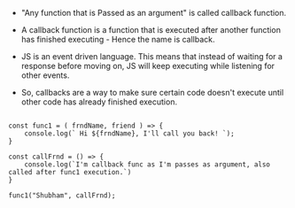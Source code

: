 - "Any function that is Passed as an argument" is called callback function.

- A callback function is a function that is executed after another function has finished executing - Hence the name is callback.

- JS is an event driven language. This means that instead of waiting for a response before moving on, JS will keep executing while listening for other events.

- So, callbacks are a way to make sure certain code doesn't execute until other code has already finished execution.

```

const func1 = ( frndName, friend ) => {
    console.log(` Hi ${frndName}, I'll call you back! `);
}

const callFrnd = () => {
    console.log(`I'm callback func as I'm passes as argument, also called after func1 execution.`)
}

func1("Shubham", callFrnd);




```
